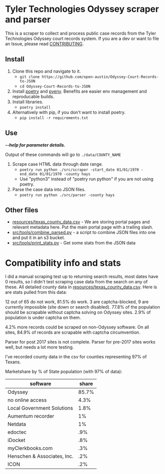 # Tyler Technologies Odyssey scraper and parser

This is a scraper to collect and process public case records from the Tyler Technologies Odyssey court records system. If you are a dev or want to file an Issue, please read [CONTRIBUTING](CONTRIBUTING.md).

## Install

1. Clone this repo and navigate to it.
   - `git clone https://github.com/open-austin/Odyssey-Court-Records-to-JSON`
   - `cd Odyssey-Court-Records-to-JSON`
1. Install [poetry](https://python-poetry.org/docs/#installation) and [pyenv](https://github.com/pyenv/pyenv#installation). Benefits are easier env management and reproducable builds.
1. Install libraries.
   - `poetry install`
1. Alternatively with pip, if you don't want to install poetry.
   - `pip install -r requirements.txt`

## Use

_**--help for parameter details.**_

Output of these commands will go to `./data/COUNTY_NAME`

1. Scrape case HTML data through date range.
   - `poetry run python ./src/scraper -start_date 01/01/1970 -end_date 01/01/1970 -county hays`
   - Use "python3" instead of "poetry run python" if you are not using poetry.
1. Parse the case data into JSON files.
   - `poetry run python ./src/parser -county hays`

## Other files

- [resources/texas_county_data.csv](resources/texas_county_data.csv) - We are storing portal pages and relevant metadata here. Put the main portal page with a trailing slash.
- [src/tools/combine_parsed.py](src/tools/combine_parsed.py) - a script to combine JSON files into one and put it in an s3 bucket.
- [src/tools/print_stats.py](src/tools/print_stats.py) - Get some stats from the JSON data

# Compatibility info and stats

I did a manual scraping test up to returning search results, most dates have 0 results, so I didn't test scraping case data from the search on any of these. All detailed county data in [resources/texas_county_data.csv](resources/texas_county_data.csv). Here is are stats pulled from this data:

12 out of 65 do not work, 81.5% do work. 3 are captcha-blocked, 9 are currently impossible (site down or search disabled). 77.8% of the population should be scrapable without captcha solving on Odyssey sites. 2.9% of population is under captcha on them.

4.2% more records could be scraped on non-Odyssey software. On all sites, 84.9% of records are scrapable with captcha circumvention.

Parser for post 2017 sites is not complete. Parser for pre-2017 sites works well, but needs a lot more testing.

I've recorded county data in the csv for counties representing 97% of Texans.

Marketshare by % of State population (with 97% of data):

| software                    | share |
| --------------------------- | ----- |
| Odyssey                     | 85.7% |
| no online access            | 4.3%  |
| Local Government Solutions  | 1.8%  |
| Aumentum recorder           | 1%    |
| Netdata                     | 1%    |
| edoctec                     | .9%   |
| iDocket                     | .8%   |
| myClerkbooks.com            | .3%   |
| Henschen & Associates, Inc. | .2%   |
| ICON                        | .2%   |
